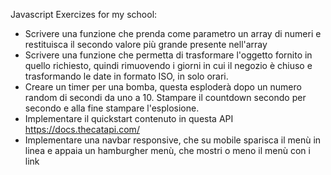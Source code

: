 Javascript Exercizes for my school:
- Scrivere una funzione che prenda come parametro un array di numeri e restituisca il secondo valore più grande presente nell'array
- Scrivere una funzione che permetta di trasformare l'oggetto fornito in quello richiesto, quindi rimuovendo i giorni in cui il negozio è chiuso e trasformando le date in formato ISO, in solo orari.
- Creare un timer per una bomba, questa esploderà dopo un numero random di secondi da uno a 10. Stampare il countdown secondo per secondo e alla fine stampare l'esplosione.
- Implementare il quickstart contenuto in questa API https://docs.thecatapi.com/
- Implementare una navbar responsive, che su mobile sparisca il menù in linea e appaia un hamburgher menù, che mostri o meno il menù con i link